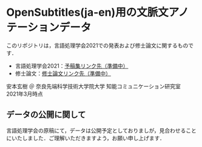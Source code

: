 # OpenSubtitles(ja-en)用の文脈文アノテーションデータ
このリポジトリは，言語処理学会2021での発表および修士論文に関するものです．  
- 言語処理学会2021：[予稿集リンク先（準備中）]()
- 修士論文：[修士論文リンク先（準備中）]()

安本玄樹 ＠ 奈良先端科学技術大学院大学 知能コミュニケーション研究室  
2021年3月時点

## データの公開に関して
言語処理学会の原稿にて，データは公開予定としておりましが，見合わせることにいたしました．ご理解いただきますよう，お願い申し上げます．
